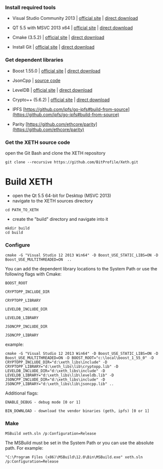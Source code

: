 ### Install required tools

* Visual Studio Community 2013
	| [official site](https://www.visualstudio.com/en-us/news/vs2013-community-vs.aspx)
	| [direct download](https://go.microsoft.com/fwlink/?LinkId=517284)

* QT 5.5 with MSVC 2013 x64
 | [official site](https://www.qt.io/)
 | [direct download](http://download.qt.io/official_releases/online_installers/qt-unified-windows-x86-online.exe)

* Cmake (3.5.2)
 | [official site](https://cmake.org/)
 | [direct download](https://cmake.org/files/v3.5/cmake-3.5.2-win32-x86.exe)

* Install Git
 | [official site](https://git-scm.com/)
 | [direct download](https://github.com/git-for-windows/git/releases/download/v2.9.2.windows.1/Git-2.9.2-64-bit.exe)


### Get dependent libraries

* Boost 1.55.0
 | [official site](http://www.boost.org/)
 | [direct download](https://sourceforge.net/projects/boost/files/boost-binaries/1.55.0/boost_1_55_0-msvc-12.0-64.exe/download)

* JsonCpp
 | [source code](https://github.com/open-source-parsers/jsoncpp)

* LevelDB
 | [official site](http://leveldb.org/)
 | [direct download](https://github.com/google/leveldb/archive/windows.zip)

* Crypto++ (5.6.2)
 | [official site](https://www.cryptopp.com/) 
 | [direct download](https://www.cryptopp.com/cryptopp562.zip)

* IPFS [https://github.com/ipfs/go-ipfs#build-from-source](https://github.com/ipfs/go-ipfs#build-from-source)
* Parity [https://github.com/ethcore/parity](https://github.com/ethcore/parity)

### Get the XETH source code

open the Git Bash and clone the XETH repository
```
git clone --recursive https://github.com/BitProfile/Xeth.git
```

# Build XETH

* open the Qt 5.5 64-bit for Desktop (MSVC 2013)
* navigate to the XETH sources directory
```
cd PATH_TO_XETH
```
* create the "build" directory and navigate into it
```
mkdir build
cd build
```
### Configure
```
cmake -G "Visual Studio 12 2013 Win64" -D Boost_USE_STATIC_LIBS=ON -D Boost_USE_MULTITHREADED=ON  ..
```
You can add the dependent library locations to the System Path or use the following flags with Cmake:
```
BOOST_ROOT

CRYPTOPP_INCLUDE_DIR

CRYPTOPP_LIBRARY

LEVELDB_INCLUDE_DIR

LEVELDB_LIBRARY

JSONCPP_INCLUDE_DIR

JSONCPP_LIBRARY
```
example:
```
cmake -G "Visual Studio 12 2013 Win64" -D Boost_USE_STATIC_LIBS=ON -D Boost_USE_MULTITHREADED=ON -D BOOST_ROOT="c:\local\boost_1_55_0" -D CRYPTOPP_INCLUDE_DIR="d:\xeth_libs\include" -D CRYPTOPP_LIBRARY="d:\xeth_libs\lib\cryptopp.lib" -D LEVELDB_INCLUDE_DIR="d:\xeth_libs\include" -D LEVELDB_LIBRARY="d:\xeth_libs\lib\leveldb.lib" -D JSONCPP_INCLUDE_DIR="d:\xeth_libs\include" -D JSONCPP_LIBRARY="d:\xeth_libs\lib\jsoncpp.lib" ..
```
Additional flags:
```
ENABLE_DEBUG - debug mode [0 or 1]

BIN_DOWNLOAD - download the vendor binaries (geth, ipfs) [0 or 1]
```
### Make
```
MSBuild xeth.sln /p:Configuration=Release
```
The MSBuild must be set in the System Path or you can use the absolute path. For example:
```
"C:\Program Files (x86)\MSBuild\12.0\Bin\MSBuild.exe" xeth.sln /p:Configuration=Release
```
